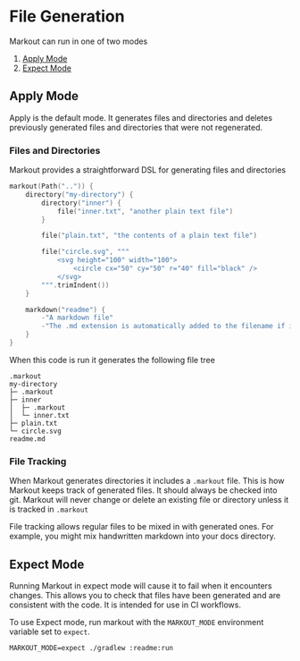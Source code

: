 # File Generation

Markout can run in one of two modes

1. [Apply Mode](#apply-mode)
2. [Expect Mode](#expect-mode)

## Apply Mode

Apply is the default mode. It generates files and directories and deletes
previously generated files and directories that were not regenerated.

### Files and Directories

Markout provides a straightforward DSL for generating files and directories

```kotlin
markout(Path("..")) {
    directory("my-directory") {
        directory("inner") {
            file("inner.txt", "another plain text file")
        }

        file("plain.txt", "the contents of a plain text file")

        file("circle.svg", """
            <svg height="100" width="100">
                <circle cx="50" cy="50" r="40" fill="black" />
            </svg> 
        """.trimIndent())
    }

    markdown("readme") {
        -"A markdown file"
        -"The .md extension is automatically added to the filename if it is not present"
    }
}
```

When this code is run it generates the following file tree

```
.markout
my-directory
├─ .markout
├─ inner
│  ├─ .markout
│  └─ inner.txt
├─ plain.txt
└─ circle.svg
readme.md
```

### File Tracking

When Markout generates directories it includes a `.markout` file. This is
how Markout keeps track of generated files. It should always be checked
into git. Markout will never change or delete an existing file or directory
unless it is tracked in `.markout`

File tracking allows regular files to be mixed in with generated ones.
For example, you might mix handwritten markdown into your docs directory.

## Expect Mode

Running Markout in expect mode will cause it to fail when it encounters changes.
This allows you to check that files have been generated and are consistent
with the code. It is intended for use in CI workflows.

To use Expect mode, run markout with the `MARKOUT_MODE` environment variable set to `expect`.

```shell
MARKOUT_MODE=expect ./gradlew :readme:run
```
